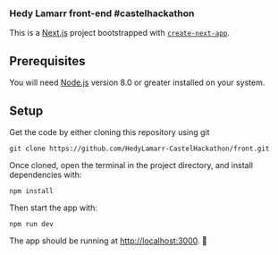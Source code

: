### Hedy Lamarr front-end \#castelhackathon

This is a [Next.js](https://nextjs.org/) project bootstrapped with [`create-next-app`](https://github.com/vercel/next.js/tree/canary/packages/create-next-app).

## Prerequisites

You will need [Node.js](https://nodejs.org) version 8.0 or greater installed on your system.

## Setup

Get the code by either cloning this repository using git

```
git clone https://github.com/HedyLamarr-CastelHackathon/front.git
```

Once cloned, open the terminal in the project directory, and install dependencies with:

```
npm install
```

Then start the app with:

```
npm run dev
```

The app should be running at [http://localhost:3000](http://localhost:3000). 🚀

